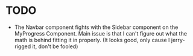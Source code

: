 # TODO

-   The Navbar component fights with the Sidebar component on the MyProgress Component. Main issue is that I can't figure out what the math is behind fitting it in properly.
    (It looks good, only cause I jerry-rigged it, don't be fooled)
